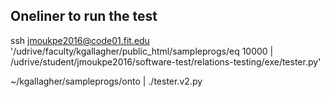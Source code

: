## Oneliner to run the test

ssh jmoukpe2016@code01.fit.edu '/udrive/faculty/kgallagher/public_html/sampleprogs/eq 10000 | /udrive/student/jmoukpe2016/software-test/relations-testing/exe/tester.py'

~/kgallagher/sampleprogs/onto | ./tester.v2.py


